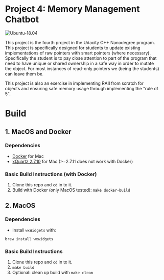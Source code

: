 # Project 4: Memory Management Chatbot

![Ubuntu-18.04](https://github.com/mharrisb1/memory-management-chatbot/workflows/Ubuntu-18.04/badge.svg)

This project is the fourth project in the Udacity C++ Nanodegree program. This project is specifically designed for students to update existing implementations of raw pointers with smart pointers (where necessary). Specifically the student is to pay close attention to part of the program that need to have unique or shared ownership in a safe way in order to mutate the object. For most instances of read-only pointers we (being the students) can leave them be. 

This project is also an exercise in implementing RAII from scratch for objects and ensuring safe memory usage through implementing the "rule of 5".

# Build

## 1. MacOS and Docker

### Dependencies
* [Docker](https://docs.docker.com/get-docker/) for Mac
* [xQuartz 2.7.10](https://www.xquartz.org/releases/XQuartz-2.7.10.html) for Mac (>=2.7.11 does not work with Docker)

### Basic Build Instructions (with Docker)

1. Clone this repo and `cd`  in to it.
2. Build with Docker (only MacOS tested): `make docker-build`

## 2. MacOS

### Dependencies
* Install `wxWidgets` with:
```$xslt
brew install wxwidgets
```

### Basic Build Instructions
1. Clone this repo and `cd`  in to it.
2. `make build`
3. Optional: clean up build with `make clean` 